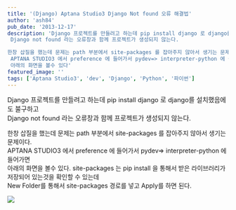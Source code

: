 ```yaml
---
title: '(Django) Aptana Studio3 Django Not found 오류 해결법'
author: 'ash84'
pub_date: '2013-12-17'
description: 'Django 프로젝트를 만들려고 하는데 pip install django 로 django를 설치했음에도 불구하고  
 Django not found 라는 오류창과 함께 프로젝트가 생성되지 않는다. 

한창 삽질을 했는데 문제는 path 부분에서 site-packages 를 잡아주지 않아서 생기는 문제이다.  
 APTANA STUDIO3 에서 preference 에 들어가서 pydev=> interpreter-python 에 들어가면  
 아래의 화면을 볼수 있다'
featured_image: ''
tags: ['Aptana Studio3', 'dev', 'Django', 'Python', '파이썬']
---
```



<span style="font-size: 11pt;">Django 프로젝트를 만들려고 하는데 pip install django 로 django를 설치했음에도 불구하고  
 Django not found 라는 오류창과 함께 프로젝트가 생성되지 않는다. </span>

한창 삽질을 했는데 문제는 path 부분에서 site-packages 를 잡아주지 않아서 생기는 문제이다.  
 APTANA STUDIO3 에서 preference 에 들어가서 pydev=> interpreter-python 에 들어가면  
 아래의 화면을 볼수 있다. site-packages 는 pip install 을 통해서 받은 라이브러리가 저장되어 있는것을 확인할 수 있는데  
 New Folder를 통해서 site-packages 경로를 넣고 Apply를 하면 된다.

<span style="font-size: 11pt;">  
</span>

<span style="font-size: 11pt;"></span>

![](http://ash84.net/wp-content/uploads/1/cfile26.uf.270CC23452AFBEA21386B7.png)

<span style="font-size: 11pt;">  
</span>



